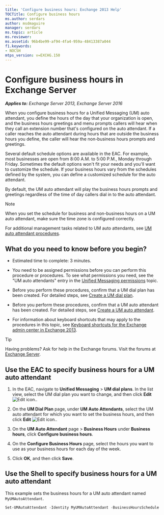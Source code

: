 ```yaml
---
title: 'Configure business hours: Exchange 2013 Help'
TOCTitle: Configure business hours
ms.author: serdars
author: msdmaguire
manager: serdars
ms.topic: article
ms.reviewer:
ms.assetid: 96b4be99-af94-4fa4-959a-48413387a044
f1.keywords:
- NOCSH
mtps_version: v=EXCHG.150
---
```


# Configure business hours in Exchange Server

_**Applies to:** Exchange Server 2013, Exchange Server 2016_

When you configure business hours for a Unified Messaging (UM) auto attendant, you define the hours of the day that your organization is open, and the business hours greetings and menu prompts callers will hear when they call an extension number that's configured on the auto attendant. If a caller reaches the auto attendant during hours that are outside the business hours you define, the caller will hear the non-business hours prompts and greetings.

Several default schedule options are available in the EAC. For example, most businesses are open from 8:00 A.M. to 5:00 P.M., Monday through Friday. Sometimes the default options won't fit your needs and you'll want to customize the schedule. If your business hours vary from the schedules defined by the system, you can define a customized schedule for the auto attendant.

By default, the UM auto attendant will play the business hours prompts and greetings regardless of the time of day callers dial in to the auto attendant.

> [!NOTE]
> When you set the schedule for business and non-business hours on a UM auto attendant, make sure the time zone is configured correctly.

For additional management tasks related to UM auto attendants, see [UM auto attendant procedures](um-auto-attendant-procedures-exchange-2013-help.md).

## What do you need to know before you begin?

- Estimated time to complete: 3 minutes.

- You need to be assigned permissions before you can perform this procedure or procedures. To see what permissions you need, see the "UM auto attendants" entry in the [Unified Messaging permissions](unified-messaging-permissions-exchange-2013-help.md) topic.

- Before you perform these procedures, confirm that a UM dial plan has been created. For detailed steps, see [Create a UM dial plan](create-um-dial-plan-exchange-2013-help.md).

- Before you perform these procedures, confirm that a UM auto attendant has been created. For detailed steps, see [Create a UM auto attendant](create-a-um-auto-attendant-exchange-2013-help.md).

- For information about keyboard shortcuts that may apply to the procedures in this topic, see [Keyboard shortcuts for the Exchange admin center in Exchange 2013](keyboard-shortcuts-in-the-exchange-admin-center-2013-help.md).

> [!TIP]
> Having problems? Ask for help in the Exchange forums. Visit the forums at [Exchange Server](https://social.technet.microsoft.com/forums/office/home?category=exchangeserver).

## Use the EAC to specify business hours for a UM auto attendant

1. In the EAC, navigate to **Unified Messaging** \> **UM dial plans**. In the list view, select the UM dial plan you want to change, and then click **Edit** ![Edit icon.](images/ITPro_EAC_EditIcon.gif).

2. On the **UM Dial Plan** page, under **UM Auto Attendants**, select the UM auto attendant for which you want to set the business hours, and then click **Edit** ![Edit icon.](images/ITPro_EAC_EditIcon.gif).

3. On the **UM Auto Attendant** page \> **Business Hours** under **Business hours**, click **Configure business hours**.

4. On the **Configure Business Hours** page, select the hours you want to use as your business hours for each day of the week.

5. Click **OK**, and then click **Save**.

## Use the Shell to specify business hours for a UM auto attendant

This example sets the business hours for a UM auto attendant named `MyUMAutoAttendant`.

```powershell
Set-UMAutoAttendant -Identity MyUMAutoAttendant -BusinessHoursSchedule 0.10:45-0.13:15,1.09:00-1.17:00,6.09:00-6.16:30
```
